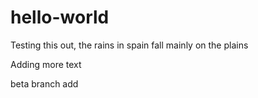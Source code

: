 # hello-world

Testing this out, the rains in spain fall mainly on the plains

Adding more text

beta branch add

